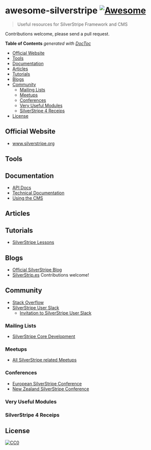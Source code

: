 # awesome-silverstripe [![Awesome](https://cdn.rawgit.com/sindresorhus/awesome/d7305f38d29fed78fa85652e3a63e154dd8e8829/media/badge.svg)](https://github.com/sindresorhus/awesome)

> Useful resources for SilverStripe Framework and CMS

Contributions welcome, please send a pull request.


<!-- START doctoc generated TOC please keep comment here to allow auto update -->
<!-- DON'T EDIT THIS SECTION, INSTEAD RE-RUN doctoc TO UPDATE -->
**Table of Contents**  *generated with [DocToc](https://github.com/thlorenz/doctoc)*

- [Official Website](#official-website)
- [Tools](#tools)
- [Documentation](#documentation)
- [Articles](#articles)
- [Tutorials](#tutorials)
- [Blogs](#blogs)
- [Community](#community)
  - [Mailing Lists](#mailing-lists)
  - [Meetups](#meetups)
  - [Conferences](#conferences)
  - [Very Useful Modules](#very-useful-modules)
  - [SilverStripe 4 Receips](#silverstripe-4-receips)
- [License](#license)

<!-- END doctoc generated TOC please keep comment here to allow auto update -->



## Official Website
* www.silverstripe.org

## Tools

## Documentation
* [API Docs](http://api.silverstripe.org/)
* [Technical Documentation](http://doc.silverstripe.org/framework/en/)
* [Using the CMS](http://userhelp.silverstripe.org/)

## Articles

## Tutorials
* [SilverStripe Lessons](https://www.silverstripe.org/learn/lessons/)

## Blogs
* [Official SilverStripe Blog](https://www.silverstripe.org/blog/)
* [SilverStrip.es](http://www.silverstrip.es) Contributions welcome!

## Community
* [Stack Overflow](https://stackoverflow.com/questions/tagged/silverstripe)
* [SilverStripe User Slack](https://silverstripe-users.slack.com/)
  * [Invitation to SilverStripe User Slack](https://www.silverstripe.org/community/slack-signup)
  
### Mailing Lists
* [SilverStripe Core Development](https://groups.google.com/forum/#!forum/silverstripe-dev)
  
### Meetups
* [All SilverStripe related Meetups](https://www.meetup.com/topics/silverstripe/all/)

### Conferences
* [European SilverStripe Conference](https://www.stripecon.eu)
* [New Zealand SilverStripe Conference](https://www.silverstripe.org/community/stripeconnz/)

### Very Useful Modules

### SilverStripe 4 Receips


## License
[![CC0](http://mirrors.creativecommons.org/presskit/buttons/88x31/svg/cc-zero.svg)](https://creativecommons.org/publicdomain/zero/1.0/)
